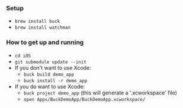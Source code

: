 ### Setup
- ```brew install buck```
- ```brew install watchman```

### How to get up and running
- ```cd iOS```
- ```git submodule update --init```
- If you don't want to use Xcode:
  - ```buck build demo_app```
  - ```buck install -r demo_app```
- If you do want to use Xcode: 
  - ```buck project demo_app``` (this will generate a '.xcworkspace' file)
  - ```open Apps/BuckDemoApp/BuckDemoApp.xcworkspace/```
